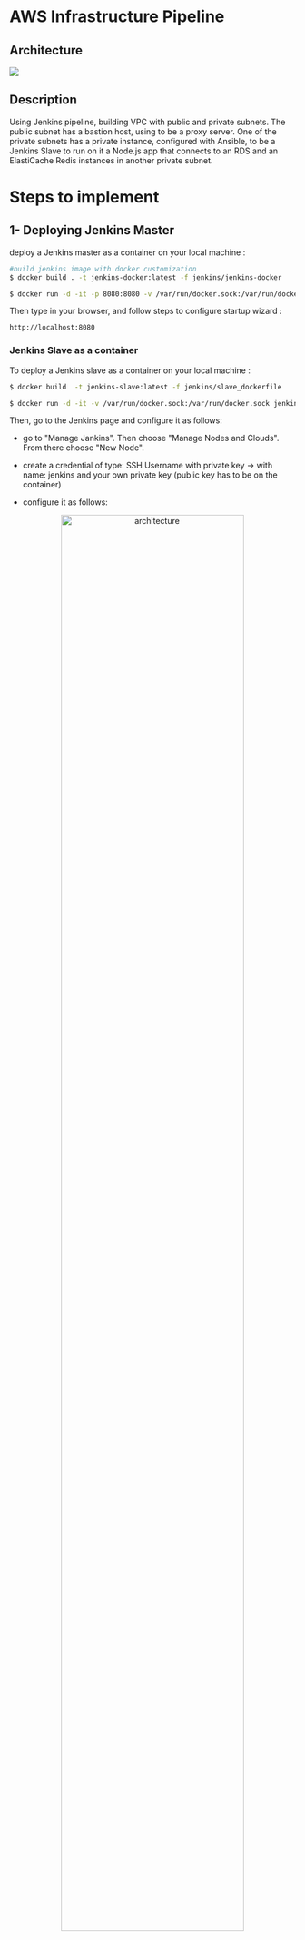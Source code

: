 # AWS Infrastructure Pipeline

## Architecture
<img src="screenshots/aws-infra.png"/>

## Description

Using Jenkins pipeline, building VPC with public and private subnets. The public subnet has a bastion host, using to be a proxy server. One of the private subnets has a private instance, configured with Ansible, to be a Jenkins Slave to run on it a Node.js app that connects to an RDS and an ElastiCache Redis instances in another private subnet. 

# Steps to implement

## 1- Deploying Jenkins Master

deploy a Jenkins master as a container on your local machine :

```bash
#build jenkins image with docker customization
$ docker build . -t jenkins-docker:latest -f jenkins/jenkins-docker

$ docker run -d -it -p 8080:8080 -v /var/run/docker.sock:/var/run/docker.sock jenkins-docker:latest
```
Then type in your browser, and follow steps to configure startup wizard :

```
http://localhost:8080
```

### Jenkins Slave as a container

To deploy a Jenkins slave as a container on your local machine :
```bash
$ docker build  -t jenkins-slave:latest -f jenkins/slave_dockerfile

$ docker run -d -it -v /var/run/docker.sock:/var/run/docker.sock jenkins-slave:latest
```
Then, go to the Jenkins page and configure it as follows:

- go to "Manage Jankins". Then choose "Manage Nodes and Clouds". From there choose "New Node".

- create a credential of type: SSH Username with private key -> with name: jenkins and your own private key (public key has to be on the container)

- configure it as follows:
<p align='center'>
<img src="screenshots/container-slave.png" alt="architecture" width="80%" height="80%"/>
</p>

- Finally, save and press "launch agent"
- Note: always make sure the ssh service is running
```bash
$ docker exec -it -u root CONTAINER_ID bash
$ service ssh start
```

## 2- Running Infrastructure Pipeline
### Prequisites:

For AWS :
- install  "Amazon Web Services SDK :: All" plugin
- install "Pipeline: AWS Steps" to allow jenkins pipeline steps interact with AWS APIs and create AWS credentials
- Create a credential of type "aws credentials" with 'Access Key ID' and 'Secret Access Key' of your IAM user
 
For Terraform 
- - Install the "Terraform" plugin and configure under "Manage Jenkins" and "Global Tool Configuration" as follows:

<p align='center'>
<img src="screenshots/terraform.png" alt="architecture" width="80%" height="80%"/>
</p>

- Note: verify that terraform version is compatible with your OS


## 3- create a New Item

- configure it as follows:
<p align='center'>
<img src="screenshots/pipeline.png" alt="architecture" width="80%" height="80%"/>
</p>

- Press 'save' and 'Build Now'  the pipeline

<p align='center'>
<img src="screenshots/buildcheck.png" alt="architecture" width="80%" height="80%"/>
</p>

## 4- private EC2 to be Jenkins slave

### With Ansible 
- GO to secrets Manager retrive the private key and save it in <key.pem>
- Get the bastion public ip and application Ec2 private ip and insert them in hosts file
```
[bastion]
18.203.249.117
[slave]
10.0.0.202

[slave:vars]
ansible_ssh_common_args='-o ProxyCommand="ssh -p 22 -W %h:%p -q ubuntu@bastion"'
ansible_ssh_user=ubuntu

```
- Run Ansible playbook as follows :
```bash
$ ansible-playbook --private-key <key.pem> ec2-playbook.yaml
$ ansible-playbook --private-key <key.pem> docker-playbook.yaml

```
### From Jenkins Master
- configre ssh ProxyJump to use bastion to connect to private EC2 
```bash
$ docker exec -it <CONTAINER-ID> bash
$ cd /var/jenkins_home
$ mkdir /.ssh 
$ exit
```
* create ssh  config as 
```
Host bastion
   User ubuntu
   Hostname <public-ip>
   identityFile /var/jenkins_home/.ssh/<key.pem>

Host private-ec2
   Hostname <private-ip>
   ProxyJump bastion
   user  ubuntu
   identityFile /var/jenkins_home/.ssh/<key.pem>

```
* copy ssh config and private key 
```bash 
$ docker cp ssh_config <CONTAINER-ID>:/var/jenkins_home/config
$ docker cp <key.pem> <CONTAINER-ID>:/var/jenkins_home/<key.pem>

```

- From Web Page Under "Manage Nodes and Clouds", choose to create a "New Node", give it a name and configure it as follows:

<p align='center'>
<img src="screenshots/ec2slave.png" alt="architecture" width="80%" height="80%"/>
</p>

* Command used to connect is:

```bash
$ ssh  private-ec2 exec java -jar /home/ubuntu/bin/agent.jar
```
Press 'save' and 'launch agent'

<p align='center'>
<img src="screenshots/ec2slavecheck.png" alt="architecture" width="80%" height="80%"/>
</p>

## 4- Next Steps: Deploying Node.js App on Slave
* You will find it in :
### [CI/CD For Node.js](https://github.com/ezzatabonazel/CI-CD-For-Node.js.git)



## Tools
<p align="center">
<img src="https://www.vectorlogo.zone/logos/docker/docker-icon.svg"/>
<img src="https://www.vectorlogo.zone/logos/jenkins/jenkins-icon.svg"/>
<img src="https://www.vectorlogo.zone/logos/amazon_aws/amazon_aws-icon.svg"/>
<img src="https://www.vectorlogo.zone/logos/terraformio/terraformio-icon.svg"/>
<img src="https://www.vectorlogo.zone/logos/ansible/ansible-icon.svg"/>
<img src="https://www.vectorlogo.zone/logos/gnu_bash/gnu_bash-icon.svg"/>
<img src="https://www.vectorlogo.zone/logos/nodejs/nodejs-ar21.svg"/>
</p>


